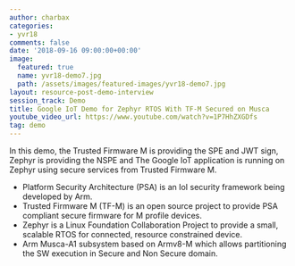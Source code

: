 ```yaml
---
author: charbax
categories:
- yvr18
comments: false
date: '2018-09-16 09:00:00+00:00'
image:
  featured: true
  name: yvr18-demo7.jpg
  path: /assets/images/featured-images/yvr18-demo7.jpg
layout: resource-post-demo-interview
session_track: Demo
title: Google IoT Demo for Zephyr RTOS With TF-M Secured on Musca
youtube_video_url: https://www.youtube.com/watch?v=1P7HhZXGDfs
tag: demo
---
```

In this demo, the Trusted Firmware M is providing the SPE and JWT sign, Zephyr is providing the NSPE and The Google IoT application is running on Zephyr using secure services from Trusted Firmware M.

- Platform Security Architecture (PSA) is an IoI security framework being developed by Arm.
- Trusted Firmware M (TF-M) is an open source project to provide PSA compliant secure firmware for M profile devices.
- Zephyr is a Linux Foundation Collaboration Project to provide a small, scalable RTOS for connected, resource constrained device.
- Arm Musca-A1 subsystem based on Armv8-M which allows partitioning the SW execution in Secure and Non Secure domain.